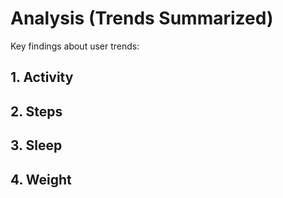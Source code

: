 # Analysis (Trends Summarized)
 Key findings about user trends:

 ## 1. Activity

 ## 2. Steps

 ## 3. Sleep

 ## 4. Weight
